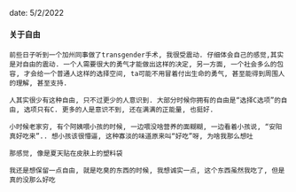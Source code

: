 date: 5/2/2022

#### 关于自由
    前些日子听到一个加州同事做了transgender手术, 我很受震动. 仔细体会自己的感觉,其实是对自由的震动. 一个人需要很大的勇气才能做出这样的决定, 另一方面, 一个社会多么的包容, 才会给一个普通人这样的选择空间, ta可能不用冒着付出生命的勇气, 甚至能得到周围人的理解, 甚至支持.

    人其实很少有这种自由, 只不过更少的人意识到. 大部分时候你拥有的自由是“选择C选项”的自由, 选项只有C. 更多的人是意识不到, 还在满满的正能量, 也挺好.
    
    小时候老家穷, 有个阿姨喂小孩的时候, 一边喂没啥营养的面糊糊, 一边看着小孩说, “安阳真好吃来”.. 想小孩该很懵逼, 这种寡淡的味道原来叫“好吃”呀, 为啥我那么想吐

    那感觉, 像是夏天贴在皮肤上的塑料袋

    我还是想保留一点自由, 就是吃臭的东西的时候, 我想诚实一点, 这个东西虽然我吃了, 但是真的没那么好吃

